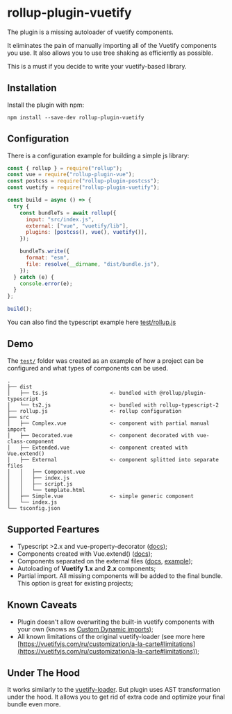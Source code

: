 # rollup-plugin-vuetify

The plugin is a missing autoloader of vuetify components.

It eliminates the pain of manually importing all of the Vuetify components you use. It also allows you to use tree shaking as efficiently as possible.

This is a must if you decide to write your vuetify-based library.

## Installation

Install the plugin with npm:

```shell
npm install --save-dev rollup-plugin-vuetify
```

## Configuration

There is a configuration example for building a simple js library:

```javascript
const { rollup } = require("rollup");
const vue = require("rollup-plugin-vue");
const postcss = require("rollup-plugin-postcss");
const vuetify = require("rollup-plugin-vuetify");

const build = async () => {
  try {
    const bundleTs = await rollup({
      input: "src/index.js",
      external: ["vue", "vuetify/lib"],
      plugins: [postcss(), vue(), vuetify()],
    });

    bundleTs.write({
      format: "esm",
      file: resolve(__dirname, "dist/bundle.js"),
    });
  } catch (e) {
    console.error(e);
  }
};

build();
```

You can also find the typescript example here [test/rollup.js](https://github.com/vatson/rollup-plugin-vuetify/blob/master/test/rollup.js)

## Demo

The [`test/`](https://github.com/vatson/rollup-plugin-vuetify/tree/master/test/) folder was created as an example of how a project can be configured and what types of components can be used.

```
.
├── dist
│   ├── ts.js                    <- bundled with @rollup/plugin-typescript
│   └── ts2.js                   <- bundled with rollup-typescript-2
├── rollup.js                    <- rollup configuration
├── src
│   ├── Complex.vue              <- component with partial manual import
│   ├── Decorated.vue            <- component decorated with vue-class-component
│   ├── Extended.vue             <- component created with Vue.extend()
│   ├── External                 <- component splitted into separate files
│   │   ├── Component.vue
│   │   ├── index.js
│   │   ├── script.js
│   │   └── template.html
│   ├── Simple.vue               <- simple generic component
│   └── index.js
└── tsconfig.json
```

## Supported Feartures

- Typescript >2.x and vue-property-decorator ([docs](https://class-component.vuejs.org/));
- Components created with Vue.extend() ([docs](https://ru.vuejs.org/v2/api/#Vue-extend));
- Components separated on the external files ([docs](https://vuejs.org/v2/guide/single-file-components.html#What-About-Separation-of-Concerns), [example](https://github.com/vatson/rollup-plugin-vuetify/tree/master/test/src/External));
- Autoloading of **Vuetify 1.x** and **2.x** components;
- Partial import. All missing components will be added to the final bundle. This option is great for existing projects;

## Known Caveats

- Plugin doesn't allow overwriting the built-in vuetify components with your own (knows as [Custom Dynamic imports](https://vuetifyjs.com/ru/customization/a-la-carte#custom-dynamic-imports));
- All known limitations of the original vuetify-loader (see more here [https://vuetifyjs.com/ru/customization/a-la-carte#limitations](https://vuetifyjs.com/ru/customization/a-la-carte#limitations));

## Under The Hood

It works similarly to the [vuetify-loader](https://github.com/vuetifyjs/vuetify-loader). But plugin uses AST transformation under the hood. It allows you to get rid of extra code and optimize your final bundle even more.
